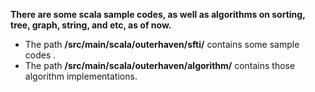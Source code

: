 **There are some scala sample codes, as well as algorithms on sorting, tree, graph, string, and etc, as of now.**

* The path **/src/main/scala/outerhaven/sfti/** contains some sample codes .
* The path **/src/main/scala/outerhaven/algorithm/** contains those algorithm implementations.
